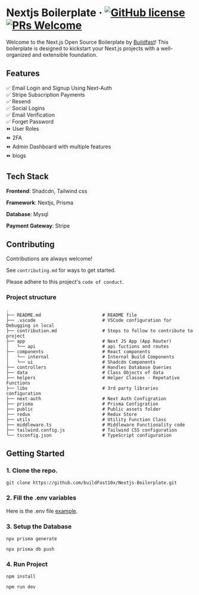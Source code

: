 
# Nextjs Boilerplate &middot; [![GitHub license](https://img.shields.io/badge/license-MIT-blue.svg)](https://github.com/buildFast10x/Nextjs-Boilerplate/blob/main/LICENSE) [![PRs Welcome](https://img.shields.io/badge/PRs-welcome-brightgreen.svg)](https://github.com/buildFast10x/Nextjs-Boilerplate/blob/main/contribution.md)

Welcome to the Next.js Open Source Boilerplate by [Buildfast](https://buildfast.co.in/)! This boilerplate is designed to kickstart your Next.js projects with a well-organized and extensible foundation.


## Features

 ✅ Email Login and Signup Using Next-Auth <br>
 ✅ Stripe Subscription Payments <br>
 ✅ Resend <br>
 ✅ Social Logins <br>
 ✅ Email Verification <br>
 ✅ Forget Password <br>
 ⏩ User Roles <br>
 ⏩ 2FA <br>
 ⏩ Admin Dashboard with multiple features <br>
 ⏩ blogs <br>


## Tech Stack

**Frontend**: Shadcdn, Tailwind css

**Framework**: Nextjs, Prisma

**Database**: Mysql

**Payment Gateway**: Stripe



## Contributing

Contributions are always welcome!

See `contributing.md` for ways to get started.

Please adhere to this project's `code of conduct`.

### Project structure

```shell
.
├── README.md                       # README file
├── .vscode                         # VSCode configuration for Debugging in local
├── contribution.md                 # Steps to follow to contribute to project
├── app                             # Next JS App (App Router)
│   └── api                         # api fuctions and routes
├── components                      # React components
│   └── internal                    # Internal Build Components
│   └── ui                          # Shadcdn Components
├── controllers                     # Handles Database Queries
├── data                            # Class Objects of data
├── helpers                         # Helper Classes - Repetative Functions
├── libs                            # 3rd party libraries configuration
├── next-auth                       # Next Auth Configration
├── prisma                          # Prisma Configration
├── public                          # Public assets folder
├── redux                           # Redux Store
├── utils                           # Utility Function Class
├── middleware.ts                   # Middleware Functionality code
├── tailwind.config.js              # Tailwind CSS configuration
└── tsconfig.json                   # TypeScript configuration
```


## Getting Started

### 1. Clone the repo.

```shell
git clone https://github.com/buildFast10x/Nextjs-Boilerplate.git
```

### 2. Fill the .env variables

Here is the .env file  [example](https://github.com/buildFast10x/Nextjs-Boilerplate/blob/main/.env.example).


### 3. Setup the Database

```shell
npx prisma generate
```
```shell
npx prisma db push
```

### 4. Run Project

```shell
npm install
```
```shell
npm run dev
```